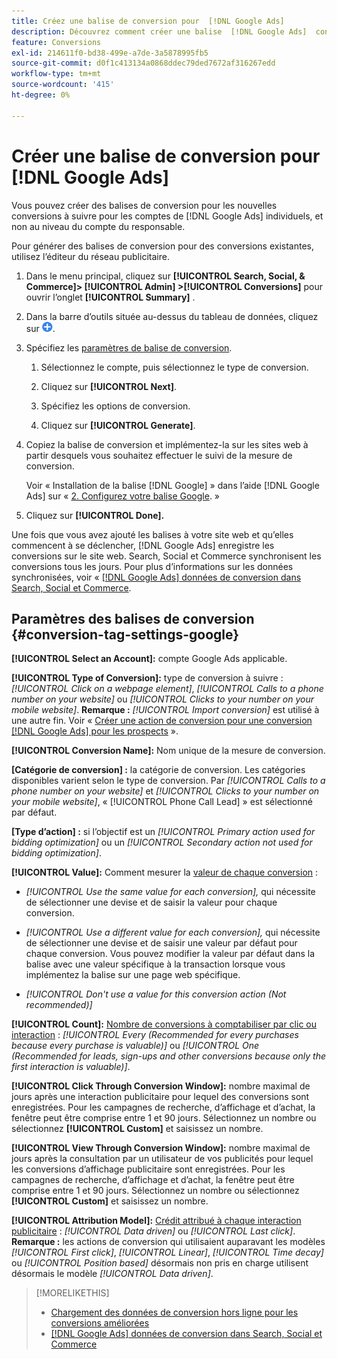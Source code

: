 ```yaml
---
title: Créez une balise de conversion pour  [!DNL Google Ads]
description: Découvrez comment créer une balise  [!DNL Google Ads]  conversion.
feature: Conversions
exl-id: 214611f0-bd38-499e-a7de-3a5878995fb5
source-git-commit: d0f1c413134a0868ddec79ded7672af316267edd
workflow-type: tm+mt
source-wordcount: '415'
ht-degree: 0%

---
```


# Créer une balise de conversion pour [!DNL Google Ads]

Vous pouvez créer des balises de conversion pour les nouvelles conversions à suivre pour les comptes de [!DNL Google Ads] individuels, et non au niveau du compte du responsable.

Pour générer des balises de conversion pour des conversions existantes, utilisez l’éditeur du réseau publicitaire.

1. Dans le menu principal, cliquez sur **[!UICONTROL Search, Social, & Commerce]> [!UICONTROL Admin] >[!UICONTROL Conversions]** pour ouvrir l’onglet **[!UICONTROL Summary]** .

1. Dans la barre d’outils située au-dessus du tableau de données, cliquez sur ![Créer](/help/search-social-commerce/assets/add.png "Créer").

1. Spécifiez les [paramètres de balise de conversion](#conversion-tag-settings-google).

   1. Sélectionnez le compte, puis sélectionnez le type de conversion.

   1. Cliquez sur **[!UICONTROL Next]**.

   1. Spécifiez les options de conversion.

   1. Cliquez sur **[!UICONTROL Generate]**.

1. Copiez la balise de conversion et implémentez-la sur les sites web à partir desquels vous souhaitez effectuer le suivi de la mesure de conversion.

   Voir « Installation de la balise [!DNL Google] » dans l’aide [!DNL Google Ads] sur « [2. Configurez votre balise Google](https://support.google.com/google-ads/answer/12215519). »

1. Cliquez sur **[!UICONTROL Done].**

Une fois que vous avez ajouté les balises à votre site web et qu’elles commencent à se déclencher, [!DNL Google Ads] enregistre les conversions sur le site web. Search, Social et Commerce synchronisent les conversions tous les jours. Pour plus d’informations sur les données synchronisées, voir « [[!DNL Google Ads] données de conversion dans Search, Social et Commerce](/help/search-social-commerce/campaign-management/introduction/google-conversion-data.md).

## Paramètres des balises de conversion {#conversion-tag-settings-google}

**[!UICONTROL Select an Account]:** compte Google Ads applicable.

**[!UICONTROL Type of Conversion]:** type de conversion à suivre : *[!UICONTROL Click on a webpage element]*, *[!UICONTROL Calls to a phone number on your website]* ou *[!UICONTROL Clicks to your number on your mobile website]*. **Remarque :** *[!UICONTROL Import conversion]* est utilisé à une autre fin. Voir « [Créer une action de conversion pour une conversion  [!DNL Google Ads]  pour les prospects](/help/search-social-commerce/admin/conversion-metrics/conversion-action-google.md) ».

**[!UICONTROL Conversion Name]:** Nom unique de la mesure de conversion.

**\[Catégorie de conversion\] :** la catégorie de conversion. Les catégories disponibles varient selon le type de conversion. Par *[!UICONTROL Calls to a phone number on your website]* et *[!UICONTROL Clicks to your number on your mobile website]*, « [!UICONTROL Phone Call Lead] » est sélectionné par défaut.

**\[Type d’action\] :** si l’objectif est un *[!UICONTROL Primary action used for bidding optimization]* ou un *[!UICONTROL Secondary action not used for bidding optimization]*.

**[!UICONTROL Value]:** Comment mesurer la [valeur de chaque conversion](https://support.google.com/google-ads/answer/3419241) :

* *[!UICONTROL Use the same value for each conversion],* qui nécessite de sélectionner une devise et de saisir la valeur pour chaque conversion.

* *[!UICONTROL Use a different value for each conversion],* qui nécessite de sélectionner une devise et de saisir une valeur par défaut pour chaque conversion. Vous pouvez modifier la valeur par défaut dans la balise avec une valeur spécifique à la transaction lorsque vous implémentez la balise sur une page web spécifique.

* *[!UICONTROL Don't use a value for this conversion action (Not recommended)]*

**[!UICONTROL Count]:** [Nombre de conversions à comptabiliser par clic ou interaction](https://support.google.com/google-ads/answer/3438531) : *[!UICONTROL Every (Recommended for every purchases because every purchase is valuable)]* ou *[!UICONTROL One (Recommended for leads, sign-ups and other conversions because only the first interaction is valuable)]*.

**[!UICONTROL Click Through Conversion Window]:** nombre maximal de jours après une interaction publicitaire pour lequel des conversions sont enregistrées. Pour les campagnes de recherche, d’affichage et d’achat, la fenêtre peut être comprise entre 1 et 90 jours. Sélectionnez un nombre ou sélectionnez **[!UICONTROL Custom]** et saisissez un nombre.

**[!UICONTROL View Through Conversion Window]:** nombre maximal de jours après la consultation par un utilisateur de vos publicités pour lequel les conversions d’affichage publicitaire sont enregistrées. Pour les campagnes de recherche, d’affichage et d’achat, la fenêtre peut être comprise entre 1 et 90 jours. Sélectionnez un nombre ou sélectionnez **[!UICONTROL Custom]** et saisissez un nombre.

**[!UICONTROL Attribution Model]:** [Crédit attribué à chaque interaction publicitaire](https://support.google.com/google-ads/answer/6259715?sjid=8211249329930775138) : *[!UICONTROL Data driven]* ou *[!UICONTROL Last click]*. **Remarque :** les actions de conversion qui utilisaient auparavant les modèles *[!UICONTROL First click]*, *[!UICONTROL Linear]*, *[!UICONTROL Time decay]* ou *[!UICONTROL Position based]* désormais non pris en charge utilisent désormais le modèle *[!UICONTROL Data driven]*.

>[!MORELIKETHIS]
>
>* [Chargement des données de conversion hors ligne pour les conversions améliorées](/help/search-social-commerce/admin/conversion-metrics/upload-data-offline-conversions.md)
>* [[!DNL Google Ads] données de conversion dans Search, Social et Commerce](/help/search-social-commerce/campaign-management/introduction/google-conversion-data.md)
